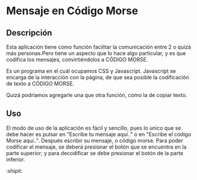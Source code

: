 # Mensaje en Código Morse
## Descripción 
Esta aplicación tiene como función facilitar la comunicación entre 2 o quizá más personas.Pero tiene un aspecto que lo hace algo particular, y es que codifica los mensajes, convirtiéndolos a CÓDIGO MORSE.

Es un programa en el cuál ocupamos CSS y Javascript. Javascript se encarga de la interacción con la página, de que sea posible la codificación de texto a CÓDIGO MORSE.

Quizá podríamos agregarle una que otra función, como la de copiar texto. 

## Uso 
El modo de uso de la aplicación es fácil y sencillo, pues lo unico que se debe hacer es pulsar en "Escribe tu mensaje aquí.." o en "Escribe el código Morse aquí..". Después escribir su mensaje, o código morse. Para poder codificar el mensaje, se deberá presionar el botón que se encuentra en la parte superior; y para decodificar se debe presionar el botón de la parte inferior.

:shipit:



